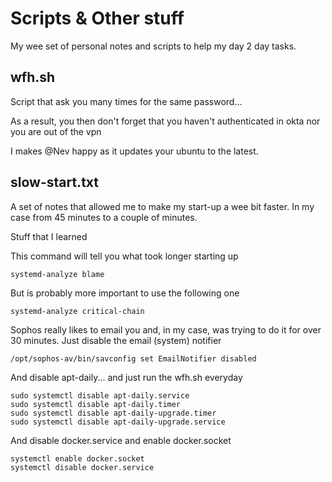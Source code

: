# Scripts & Other stuff

My wee set of personal notes and scripts to help my day 2 day tasks.

## wfh.sh
Script that ask you many times for the same password...

As a result, you then don't forget that you haven't authenticated in okta nor you are out of the vpn

I makes @Nev happy as it updates your ubuntu to the latest.

## slow-start.txt
A set of notes that allowed me to make my start-up a wee bit faster. In my case from 45 minutes to a couple of minutes.

Stuff that I learned

This command will tell you what took longer starting up

`systemd-analyze blame`

But is probably more important to use the following one

`systemd-analyze critical-chain`

Sophos really likes to email you and, in my case, was trying to do it for over 30 minutes. Just disable the email (system) notifier

`/opt/sophos-av/bin/savconfig set EmailNotifier disabled`

And disable apt-daily... and just run the wfh.sh everyday

```
sudo systemctl disable apt-daily.service
sudo systemctl disable apt-daily.timer
sudo systemctl disable apt-daily-upgrade.timer
sudo systemctl disable apt-daily-upgrade.service
```

And disable docker.service and enable docker.socket

```
systemctl enable docker.socket
systemctl disable docker.service
```